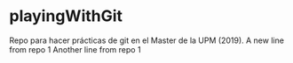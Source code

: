 # playingWithGit
Repo para hacer prácticas de git en el Master de la UPM (2019).
A new line from repo 1
Another line from repo 1


